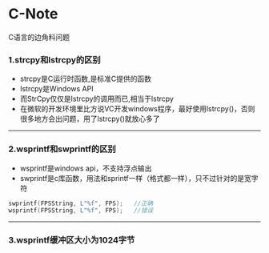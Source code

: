 # C-Note
C语言的边角料问题

### 1.strcpy和lstrcpy的区别

- strcpy是C运行时函数,是标准C提供的函数
- lstrcpy是Windows API
- 而StrCpy仅仅是lstrcpy的调用而已,相当于lstrcpy
- 在微软的开发环境里比方说VC开发windows程序，最好使用lstrcpy()，否则很多地方会出问题，用了lstrcpy()就放心多了 
---
### 2.wsprintf和swprintf的区别

- wsprintf是windows api，不支持浮点输出
- swprintf是c库函数，用法和sprintf一样（格式都一样），只不过针对的是宽字符
``` c
swprintf(FPSString, L"%f", FPS);   //正确
wsprintf(FPSString, L"%f", FPS);   //错误
```
---
### 3.wsprintf缓冲区大小为1024字节
